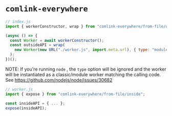 # `comlink-everywhere`

```js
// index.js
import { workerConstructor, wrap } from "comlink-everywhere/from-file/outside";

(async () => {
  const Worker = await workerConstructor();
  const outsideAPI = wrap(
    new Worker(new URL("./worker.js", import.meta.url), { type: "module" })
  );
})();
```

NOTE: If you're running `node` , the `type` option will be ignored and the worker will be instantiated as a classic/module worker matching the calling code. See <https://github.com/nodejs/node/issues/30682>

```js
// worker.js
import { expose } from "comlink-everywhere/from-file/inside";

const insideAPI = { ... };
expose(insideAPI);
```
